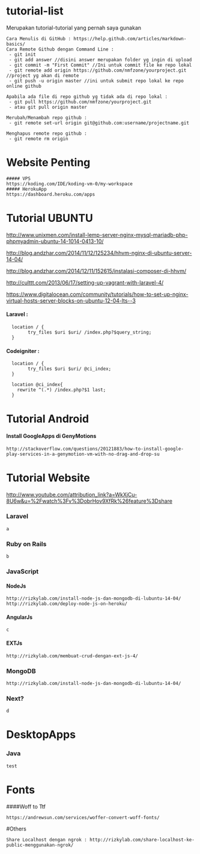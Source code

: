# tutorial-list
Merupakan tutorial-tutorial yang pernah saya gunakan

```
Cara Menulis di GitHub : https://help.github.com/articles/markdown-basics/
Cara Remote Github dengan Command Line :
 - git init
 - git add answer //disini answer merupakan folder yg ingin di upload
 - git commit -m "First Commit" //Ini untuk commit file ke repo lokal
 - git remote add origin https://github.com/nmfzone/yourproject.git //project yg akan di remote
 - git push -u origin master //ini untuk submit repo lokal ke repo online github

Apabila ada file di repo github yg tidak ada di repo lokal :
 - git pull https://github.com/nmfzone/yourproject.git
 - atau git pull origin master

Merubah/Menambah repo github :
 - git remote set-url origin git@github.com:username/projectname.git
 
Menghapus remote repo github :
 - git remote rm origin
```

# Website Penting
```
##### VPS
https://koding.com/IDE/koding-vm-0/my-workspace
##### HerokuApp
https://dashboard.heroku.com/apps
```

# Tutorial UBUNTU

http://www.unixmen.com/install-lemp-server-nginx-mysql-mariadb-php-phpmyadmin-ubuntu-14-1014-0413-10/

http://blog.andzhar.com/2014/11/12/125234/hhvm-nginx-di-ubuntu-server-14-04/

http://blog.andzhar.com/2014/12/11/152615/instalasi-composer-di-hhvm/

http://culttt.com/2013/06/17/setting-up-vagrant-with-laravel-4/

https://www.digitalocean.com/community/tutorials/how-to-set-up-nginx-virtual-hosts-server-blocks-on-ubuntu-12-04-lts--3

#### Laravel :
```
  location / {
        try_files $uri $uri/ /index.php?$query_string;
  }
```

#### Codeigniter :
```
  location / {
        try_files $uri $uri/ @ci_index;
  }
  
  location @ci_index{
	rewrite ^(.*) /index.php?$1 last;
  }
```

# Tutorial Android
#### Install GoogleApps di GenyMotions
```
http://stackoverflow.com/questions/20121883/how-to-install-google-play-services-in-a-genymotion-vm-with-no-drag-and-drop-su
```

# Tutorial Website
http://www.youtube.com/attribution_link?a=WkXjCu-8U6w&u=%2Fwatch%3Fv%3DobrHov9XfRk%26feature%3Dshare
### Laravel
```
a
```
### Ruby on Rails
```
b
```
### JavaScript
#### NodeJs
```
http://rizkylab.com/install-node-js-dan-mongodb-di-lubuntu-14-04/
http://rizkylab.com/deploy-node-js-on-heroku/
```
#### AngularJs
```
c
```
#### EXTJs
```
http://rizkylab.com/membuat-crud-dengan-ext-js-4/
```
### MongoDB
```
http://rizkylab.com/install-node-js-dan-mongodb-di-lubuntu-14-04/
```
### Next? 
```
d
```

# DesktopApps
### Java
```
test
```

# Fonts
####Woff to Ttf
```
https://andrewsun.com/services/woffer-convert-woff-fonts/
```

#Others
```
Share Localhost dengan ngrok : http://rizkylab.com/share-localhost-ke-public-menggunakan-ngrok/
```
